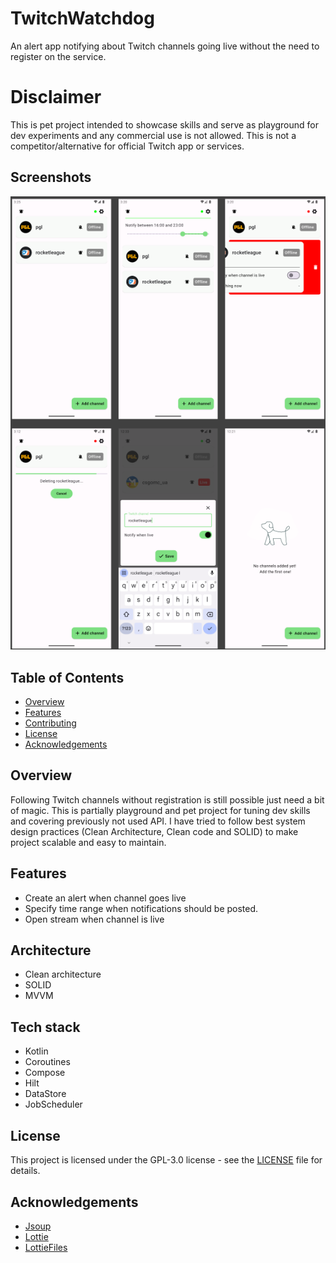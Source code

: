 # TwitchWatchdog

An alert app notifying about Twitch channels going live without the need to register on the service.

# Disclaimer

This is pet project intended to showcase skills and serve as playground for dev experiments and any
commercial use is not allowed. This is not a competitor/alternative for official Twitch app or
services.

## Screenshots

<img src="screenshots/demo.png">

## Table of Contents

- [Overview](#overview)
- [Features](#features)
- [Contributing](#contributing)
- [License](#license)
- [Acknowledgements](#acknowledgements)

## Overview

Following Twitch channels without registration is still possible just need a bit of magic.
This is partially playground and pet project for tuning dev skills and covering previously not used
API.
I have tried to follow best system design practices (Clean Architecture, Clean code and SOLID) to
make
project scalable and easy to maintain.

## Features

- Create an alert when channel goes live
- Specify time range when notifications should be posted.
- Open stream when channel is live

## Architecture

- Clean architecture
- SOLID
- MVVM

## Tech stack

- Kotlin
- Coroutines
- Compose
- Hilt
- DataStore
- JobScheduler

## License

This project is licensed under the GPL-3.0 license - see the [LICENSE](LICENSE) file for details.

## Acknowledgements

- [Jsoup](https://jsoup.org/)
- [Lottie](https://airbnb.design/lottie/)
- [LottieFiles](https://lottiefiles.com/)
